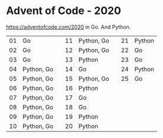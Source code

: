 Advent of Code - 2020
=====================

https://adventofcode.com/2020 in Go. And Python.

<table>
<tr><td>01</td><td>Go</td> <td rowspan="10"></td> <td>11</td><td>Python, Go</td> <td rowspan="10"> <td>21</td><td>Python</td> </tr>
<tr><td>02</td><td>Go</td> <td>12</td><td>Python, Go</td> <td>22</td><td>Go</td></tr>
<tr><td>03</td><td>Go</td> <td>13</td><td>Python</td> <td>23</td><td>Go</td> </tr>
<tr><td>04</td><td>Python, Go</td> <td>14</td><td>Go</td> <td>24</td><td>Python</td></tr>
<tr><td>05</td><td>Python, Go</td> <td>15</td><td>Python, Go</td> <td>25</td><td>Go</td> </tr>
<tr><td>06</td><td>Python, Go</td> <td>16</td><td>Python</td> <td colspan="2" rowspan="5"></td></tr>
<tr><td>07</td><td>Python, Go</td> <td>17</td><td>Go</td></tr>
<tr><td>08</td><td>Python, Go</td> <td>18</td><td>Go</td></tr>
<tr><td>09</td><td>Python, Go</td> <td>19</td><td>Python</td> </tr>
<tr><td>10</td><td>Python, Go</td> <td>20</td><td>Python</td></tr>
<table>

